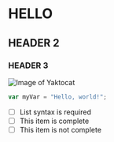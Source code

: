 # HELLO
## HEADER 2
### HEADER 3

![Image of Yaktocat](https://octodex.github.com/images/yaktocat.png)

``` javascript
var myVar = "Hello, world!";
```

- [ ] List syntax is required
- [ ] This item is complete
- [ ] This item is not complete
